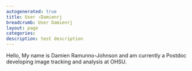 ```yaml
---
autogenerated: true
title: User ›Damienrj
breadcrumb: User Damienrj
layout: page
categories: 
description: test description
---
```


Hello, My name is Damien Ramunno-Johnson and am currently a Postdoc developing image tracking and analysis at OHSU.
